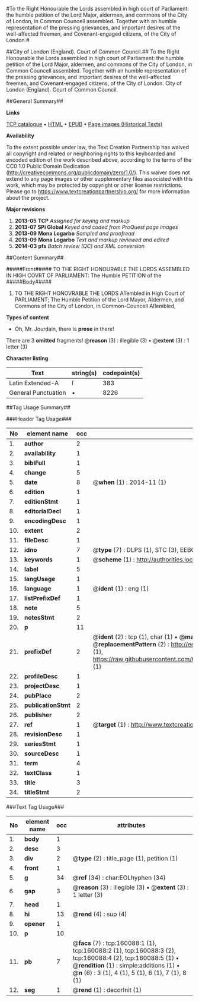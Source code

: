 #To the Right Honourable the Lords assembled in high court of Parliament: the humble petition of the Lord Major, aldermen, and commons of the City of London, in Common Councell assembled. Together with an humble representation of the pressing grievances, and important desires of the well-affected freemen, and Covenant-engaged citizens, of the City of London.#

##City of London (England). Court of Common Council.##
To the Right Honourable the Lords assembled in high court of Parliament: the humble petition of the Lord Major, aldermen, and commons of the City of London, in Common Councell assembled. Together with an humble representation of the pressing grievances, and important desires of the well-affected freemen, and Covenant-engaged citizens, of the City of London.
City of London (England). Court of Common Council.

##General Summary##

**Links**

[TCP catalogue](http://www.ota.ox.ac.uk/tcp/)  • 
[HTML](http://tei.it.ox.ac.uk/tcp/Texts-HTML/free/A94/A94639.html)  • 
[EPUB](http://tei.it.ox.ac.uk/tcp/Texts-EPUB/free/A94/A94639.epub) • 
[Page images (Historical Texts)](https://historicaltexts.jisc.ac.uk/eebo-99861790e)

**Availability**

To the extent possible under law, the Text Creation Partnership has waived all copyright and related or neighboring rights to this keyboarded and encoded edition of the work described above, according to the terms of the CC0 1.0 Public Domain Dedication (http://creativecommons.org/publicdomain/zero/1.0/). This waiver does not extend to any page images or other supplementary files associated with this work, which may be protected by copyright or other license restrictions. Please go to https://www.textcreationpartnership.org/ for more information about the project.

**Major revisions**

1. __2013-05__ __TCP__ *Assigned for keying and markup*
1. __2013-07__ __SPi Global__ *Keyed and coded from ProQuest page images*
1. __2013-09__ __Mona Logarbo__ *Sampled and proofread*
1. __2013-09__ __Mona Logarbo__ *Text and markup reviewed and edited*
1. __2014-03__ __pfs__ *Batch review (QC) and XML conversion*

##Content Summary##

#####Front#####
TO THE RIGHT HONOURABLE THE LORDS ASSEMBLED IN HIGH COVRT OF PARLIAMENT: The Humble PETITION of the 
#####Body#####

1. TO THE RIGHT HONOVRABLE THE LORDS Aſſembled in High Court of PARLIAMENT; The Humble Petition of the Lord Mayor, Aldermen, and Commons of the City of London, in Common-Councell Aſſembled,

**Types of content**

  * Oh, Mr. Jourdain, there is **prose** in there!

There are 3 **omitted** fragments! 
 @__reason__ (3) : illegible (3)  •  @__extent__ (3) : 1 letter (3)

**Character listing**


|Text|string(s)|codepoint(s)|
|---|---|---|
|Latin Extended-A|ſ|383|
|General Punctuation|•|8226|

##Tag Usage Summary##

###Header Tag Usage###

|No|element name|occ|attributes|
|---|---|---|---|
|1.|__author__|2||
|2.|__availability__|1||
|3.|__biblFull__|1||
|4.|__change__|5||
|5.|__date__|8| @__when__ (1) : 2014-11 (1)|
|6.|__edition__|1||
|7.|__editionStmt__|1||
|8.|__editorialDecl__|1||
|9.|__encodingDesc__|1||
|10.|__extent__|2||
|11.|__fileDesc__|1||
|12.|__idno__|7| @__type__ (7) : DLPS (1), STC (3), EEBO-CITATION (1), PROQUEST (1), VID (1)|
|13.|__keywords__|1| @__scheme__ (1) : http://authorities.loc.gov/ (1)|
|14.|__label__|5||
|15.|__langUsage__|1||
|16.|__language__|1| @__ident__ (1) : eng (1)|
|17.|__listPrefixDef__|1||
|18.|__note__|5||
|19.|__notesStmt__|2||
|20.|__p__|11||
|21.|__prefixDef__|2| @__ident__ (2) : tcp (1), char (1)  •  @__matchPattern__ (2) : ([0-9\-]+):([0-9IVX]+) (1), (.+) (1)  •  @__replacementPattern__ (2) : http://eebo.chadwyck.com/downloadtiff?vid=$1&page=$2 (1), https://raw.githubusercontent.com/textcreationpartnership/Texts/master/tcpchars.xml#$1 (1)|
|22.|__profileDesc__|1||
|23.|__projectDesc__|1||
|24.|__pubPlace__|2||
|25.|__publicationStmt__|2||
|26.|__publisher__|2||
|27.|__ref__|1| @__target__ (1) : http://www.textcreationpartnership.org/docs/. (1)|
|28.|__revisionDesc__|1||
|29.|__seriesStmt__|1||
|30.|__sourceDesc__|1||
|31.|__term__|4||
|32.|__textClass__|1||
|33.|__title__|3||
|34.|__titleStmt__|2||


###Text Tag Usage###

|No|element name|occ|attributes|
|---|---|---|---|
|1.|__body__|1||
|2.|__desc__|3||
|3.|__div__|2| @__type__ (2) : title_page (1), petition (1)|
|4.|__front__|1||
|5.|__g__|34| @__ref__ (34) : char:EOLhyphen (34)|
|6.|__gap__|3| @__reason__ (3) : illegible (3)  •  @__extent__ (3) : 1 letter (3)|
|7.|__head__|1||
|8.|__hi__|13| @__rend__ (4) : sup (4)|
|9.|__opener__|1||
|10.|__p__|10||
|11.|__pb__|7| @__facs__ (7) : tcp:160088:1 (1), tcp:160088:2 (1), tcp:160088:3 (2), tcp:160088:4 (2), tcp:160088:5 (1)  •  @__rendition__ (1) : simple:additions (1)  •  @__n__ (6) : 3 (1), 4 (1), 5 (1), 6 (1), 7 (1), 8 (1)|
|12.|__seg__|1| @__rend__ (1) : decorInit (1)|
